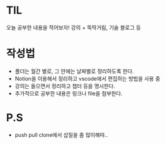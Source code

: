 # TIL
오늘 공부한 내용을 적어보자! 강의 + 뚝딱거림, 기술 블로그 등

# 작성법

- 폴더는 월간 별로, 그 안에는 날짜별로 정리하도록 한다.
- Notion을 이용해서 정리하고 vscode에서 편집하는 방법을 사용 중
- 강의는 들으면서 정리하고 챕터 등을 명시한다.
- 추가적으로 공부한 내용은 링크나 file을 첨부한다.

# P.S

- push pull clone에서 삽질을 좀 많이해따..
